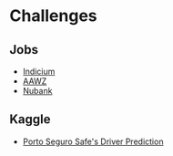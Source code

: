 # Challenges

## Jobs
- [Indicium](https://github.com/brunocampos01/challenges/tree/master/indicium)
- [AAWZ](https://github.com/brunocampos01/challenge_aawz)
- [Nubank]()

## Kaggle
- [Porto Seguro Safe's Driver Prediction](https://github.com/brunocampos01/porto-seguro-safe-driver-prediction)

